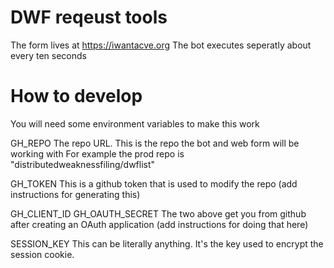 # DWF reqeust tools

The form lives at https://iwantacve.org
The bot executes seperatly about every ten seconds

# How to develop

You will need some environment variables to make this work

GH_REPO
The repo URL. This is the repo the bot and web form will be working with
For example the prod repo is "distributedweaknessfiling/dwflist"

GH_TOKEN
This is a github token that is used to modify the repo
(add instructions for generating this)

GH_CLIENT_ID
GH_OAUTH_SECRET
The two above get you from github after creating an OAuth application
(add instructions for doing that here)


SESSION_KEY
This can be literally anything. It's the key used to encrypt the session
cookie.
